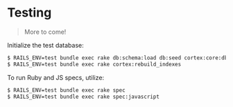 # Testing

> More to come!

Initialize the test database:

```bash
$ RAILS_ENV=test bundle exec rake db:schema:load db:seed cortex:core:db:reseed
$ RAILS_ENV=test bundle exec rake cortex:rebuild_indexes
```

To run Ruby and JS specs, utilize:

```bash
$ RAILS_ENV=test bundle exec rake spec
$ RAILS_ENV=test bundle exec rake spec:javascript
```

